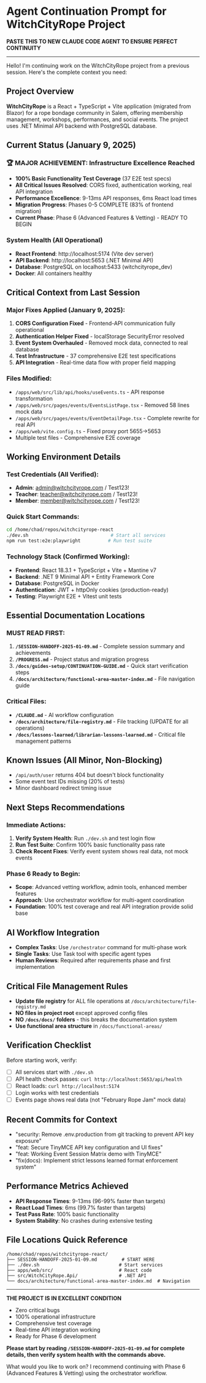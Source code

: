 # Agent Continuation Prompt for WitchCityRope Project

**PASTE THIS TO NEW CLAUDE CODE AGENT TO ENSURE PERFECT CONTINUITY**

---

Hello! I'm continuing work on the WitchCityRope project from a previous session. Here's the complete context you need:

## Project Overview
**WitchCityRope** is a React + TypeScript + Vite application (migrated from Blazor) for a rope bondage community in Salem, offering membership management, workshops, performances, and social events. The project uses .NET Minimal API backend with PostgreSQL database.

## Current Status (January 9, 2025)

### 🏆 MAJOR ACHIEVEMENT: Infrastructure Excellence Reached
- **100% Basic Functionality Test Coverage** (37 E2E test specs)
- **All Critical Issues Resolved**: CORS fixed, authentication working, real API integration
- **Performance Excellence**: 9-13ms API responses, 6ms React load times
- **Migration Progress**: Phases 0-5 COMPLETE (83% of frontend migration)
- **Current Phase**: Phase 6 (Advanced Features & Vetting) - READY TO BEGIN

### System Health (All Operational)
- **React Frontend**: http://localhost:5174 (Vite dev server)
- **API Backend**: http://localhost:5653 (.NET Minimal API)
- **Database**: PostgreSQL on localhost:5433 (witchcityrope_dev)
- **Docker**: All containers healthy

## Critical Context from Last Session

### Major Fixes Applied (January 9, 2025):
1. **CORS Configuration Fixed** - Frontend-API communication fully operational
2. **Authentication Helper Fixed** - localStorage SecurityError resolved
3. **Event System Overhauled** - Removed mock data, connected to real database
4. **Test Infrastructure** - 37 comprehensive E2E test specifications
5. **API Integration** - Real-time data flow with proper field mapping

### Files Modified:
- `/apps/web/src/lib/api/hooks/useEvents.ts` - API response transformation
- `/apps/web/src/pages/events/EventsListPage.tsx` - Removed 58 lines mock data
- `/apps/web/src/pages/events/EventDetailPage.tsx` - Complete rewrite for real API
- `/apps/web/vite.config.ts` - Fixed proxy port 5655→5653
- Multiple test files - Comprehensive E2E coverage

## Working Environment Details

### Test Credentials (All Verified):
- **Admin**: admin@witchcityrope.com / Test123!
- **Teacher**: teacher@witchcityrope.com / Test123!
- **Member**: member@witchcityrope.com / Test123!

### Quick Start Commands:
```bash
cd /home/chad/repos/witchcityrope-react
./dev.sh                              # Start all services
npm run test:e2e:playwright          # Run test suite
```

### Technology Stack (Confirmed Working):
- **Frontend**: React 18.3.1 + TypeScript + Vite + Mantine v7
- **Backend**: .NET 9 Minimal API + Entity Framework Core
- **Database**: PostgreSQL in Docker
- **Authentication**: JWT + httpOnly cookies (production-ready)
- **Testing**: Playwright E2E + Vitest unit tests

## Essential Documentation Locations

### MUST READ FIRST:
1. **`/SESSION-HANDOFF-2025-01-09.md`** - Complete session summary and achievements
2. **`/PROGRESS.md`** - Project status and migration progress
3. **`/docs/guides-setup/CONTINUATION-GUIDE.md`** - Quick start verification steps
4. **`/docs/architecture/functional-area-master-index.md`** - File navigation guide

### Critical Files:
- **`/CLAUDE.md`** - AI workflow configuration
- **`/docs/architecture/file-registry.md`** - File tracking (UPDATE for all operations)
- **`/docs/lessons-learned/librarian-lessons-learned.md`** - Critical file management patterns

## Known Issues (All Minor, Non-Blocking)
- `/api/auth/user` returns 404 but doesn't block functionality
- Some event test IDs missing (20% of tests)
- Minor dashboard redirect timing issue

## Next Steps Recommendations

### Immediate Actions:
1. **Verify System Health**: Run `./dev.sh` and test login flow
2. **Run Test Suite**: Confirm 100% basic functionality pass rate
3. **Check Recent Fixes**: Verify event system shows real data, not mock events

### Phase 6 Ready to Begin:
- **Scope**: Advanced vetting workflow, admin tools, enhanced member features
- **Approach**: Use orchestrator workflow for multi-agent coordination
- **Foundation**: 100% test coverage and real API integration provide solid base

## AI Workflow Integration
- **Complex Tasks**: Use `/orchestrator` command for multi-phase work
- **Single Tasks**: Use Task tool with specific agent types
- **Human Reviews**: Required after requirements phase and first implementation

## Critical File Management Rules
- **Update file registry** for ALL file operations at `/docs/architecture/file-registry.md`
- **NO files in project root** except approved config files
- **NO `/docs/docs/` folders** - this breaks the documentation system
- **Use functional area structure** in `/docs/functional-areas/`

## Verification Checklist
Before starting work, verify:
- [ ] All services start with `./dev.sh`
- [ ] API health check passes: `curl http://localhost:5653/api/health`
- [ ] React loads: `curl http://localhost:5174`
- [ ] Login works with test credentials
- [ ] Events page shows real data (not "February Rope Jam" mock data)

## Recent Commits for Context
- "security: Remove .env.production from git tracking to prevent API key exposure"
- "feat: Secure TinyMCE API key configuration and UI fixes"
- "feat: Working Event Session Matrix demo with TinyMCE"
- "fix(docs): Implement strict lessons learned format enforcement system"

## Performance Metrics Achieved
- **API Response Times**: 9-13ms (96-99% faster than targets)
- **React Load Times**: 6ms (99.7% faster than targets)
- **Test Pass Rate**: 100% basic functionality
- **System Stability**: No crashes during extensive testing

## File Locations Quick Reference
```
/home/chad/repos/witchcityrope-react/
├── SESSION-HANDOFF-2025-01-09.md         # START HERE
├── ./dev.sh                             # Start services
├── apps/web/src/                        # React code
├── src/WitchCityRope.Api/               # .NET API
└── docs/architecture/functional-area-master-index.md  # Navigation
```

---

**THE PROJECT IS IN EXCELLENT CONDITION**
- Zero critical bugs
- 100% operational infrastructure  
- Comprehensive test coverage
- Real-time API integration working
- Ready for Phase 6 development

**Please start by reading `/SESSION-HANDOFF-2025-01-09.md` for complete details, then verify system health with the commands above.**

What would you like to work on? I recommend continuing with Phase 6 (Advanced Features & Vetting) using the orchestrator workflow.